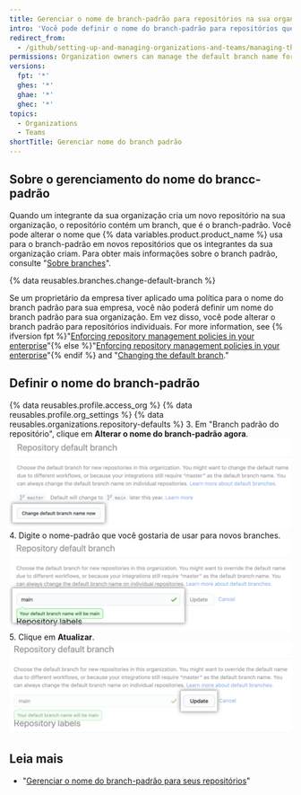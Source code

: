 ```yaml
---
title: Gerenciar o nome de branch-padrão para repositórios na sua organização
intro: 'Você pode definir o nome do branch-padrão para repositórios que os integrantes criam na sua organização em {% data variables.product.product_location %}.'
redirect_from:
  - /github/setting-up-and-managing-organizations-and-teams/managing-the-default-branch-name-for-repositories-in-your-organization
permissions: Organization owners can manage the default branch name for new repositories in the organization.
versions:
  fpt: '*'
  ghes: '*'
  ghae: '*'
  ghec: '*'
topics:
  - Organizations
  - Teams
shortTitle: Gerenciar nome do branch padrão
---
```


## Sobre o gerenciamento do nome do brancc-padrão

Quando um integrante da sua organização cria um novo repositório na sua organização, o repositório contém um branch, que é o branch-padrão. Você pode alterar o nome que {% data variables.product.product_name %} usa para o branch-padrão em novos repositórios que os integrantes da sua organização criam. Para obter mais informações sobre o branch padrão, consulte "[Sobre branches](/github/collaborating-with-issues-and-pull-requests/about-branches#about-the-default-branch)".

{% data reusables.branches.change-default-branch %}

Se um proprietário da empresa tiver aplicado uma política para o nome do branch padrão para sua empresa, você não poderá definir um nome do branch padrão para sua organização. Em vez disso, você pode alterar o branch padrão para repositórios individuais. For more information, see {% ifversion fpt %}"[Enforcing repository management policies in your enterprise](/enterprise-cloud@latest/admin/policies/enforcing-repository-management-policies-in-your-enterprise#enforcing-a-policy-for-the-default-branch-name)"{% else %}"[Enforcing repository management policies in your enterprise](/admin/policies/enforcing-repository-management-policies-in-your-enterprise#enforcing-a-policy-for-the-default-branch-name)"{% endif %} and "[Changing the default branch](/github/administering-a-repository/changing-the-default-branch)."

## Definir o nome do branch-padrão

{% data reusables.profile.access_org %}
{% data reusables.profile.org_settings %}
{% data reusables.organizations.repository-defaults %}
3. Em "Branch padrão do repositório", clique em **Alterar o nome do branch-padrão agora**. ![Botão de sobrescrever](/assets/images/help/organizations/repo-default-name-button.png)
4. Digite o nome-padrão que você gostaria de usar para novos branches. ![Caixa de texto para digitar o nome-padrão](/assets/images/help/organizations/repo-default-name-text.png)
5. Clique em **Atualizar**. ![Botão de atualizar](/assets/images/help/organizations/repo-default-name-update.png)

## Leia mais

- "[Gerenciar o nome do branch-padrão para seus repositórios](/github/setting-up-and-managing-your-github-user-account/managing-the-default-branch-name-for-your-repositories)"
